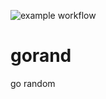 ![example workflow](https://github.com/github/docs/actions/workflows/go.yml/badge.svg)

# gorand
go random 
